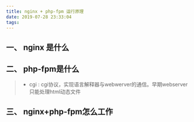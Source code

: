 ```yaml
---
title: nginx + php-fpm 运行原理
date: 2019-07-28 23:33:04
tags:
---
```


一、 nginx 是什么
---


二、 php-fpm是什么
---
> - cgi : cgi协议，实现语言解释器与webwerver的通信。早期webserver只能处理html动态文件



三、 nginx+php-fpm怎么工作
---